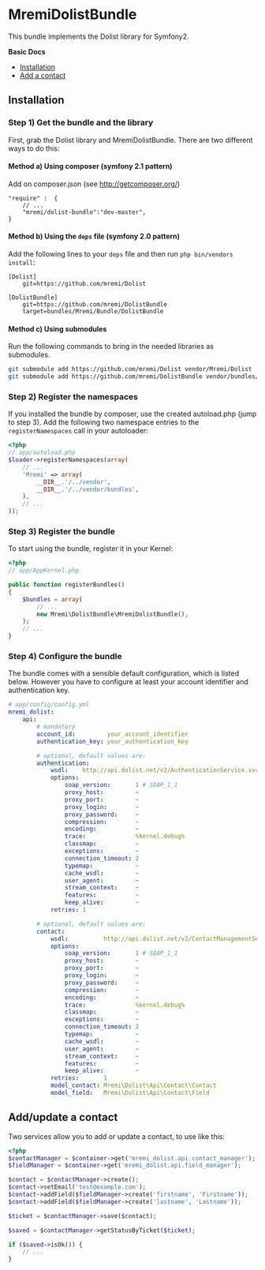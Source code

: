 MremiDolistBundle
=================

This bundle implements the Dolist library for Symfony2.

**Basic Docs**

* [Installation](#installation)
* [Add a contact](#add-contact)

<a name="installation"></a>

## Installation

### Step 1) Get the bundle and the library

First, grab the Dolist library and MremiDolistBundle. There are two different
ways to do this:

#### Method a) Using composer (symfony 2.1 pattern)

Add on composer.json (see http://getcomposer.org/)

    "require" :  {
        // ...
        "mremi/dolist-bundle":"dev-master",
    }

#### Method b) Using the `deps` file (symfony 2.0 pattern)

Add the following lines to your  `deps` file and then run `php bin/vendors
install`:

```
[Dolist]
    git=https://github.com/mremi/Dolist

[DolistBundle]
    git=https://github.com/mremi/DolistBundle
    target=bundles/Mremi/Bundle/DolistBundle
```

#### Method c) Using submodules

Run the following commands to bring in the needed libraries as submodules.

```bash
git submodule add https://github.com/mremi/Dolist vendor/Mremi/Dolist
git submodule add https://github.com/mremi/DolistBundle vendor/bundles/Mremi/Bundle/DolistBundle
```

### Step 2) Register the namespaces

If you installed the bundle by composer, use the created autoload.php  (jump to step 3).
Add the following two namespace entries to the `registerNamespaces` call
in your autoloader:

``` php
<?php
// app/autoload.php
$loader->registerNamespaces(array(
    // ...
    'Mremi' => array(
        __DIR__.'/../vendor',
        __DIR__.'/../vendor/bundles',
    ),
    // ...
));
```

### Step 3) Register the bundle

To start using the bundle, register it in your Kernel:

``` php
<?php
// app/AppKernel.php

public function registerBundles()
{
    $bundles = array(
        // ...
        new Mremi\DolistBundle\MremiDolistBundle(),
    );
    // ...
}
```

### Step 4) Configure the bundle

The bundle comes with a sensible default configuration, which is listed below.
However you have to configure at least your account identifier and
authentication key.

```yaml
# app/config/config.yml
mremi_dolist:
    api:
        # mandatory
        account_id:         your_account_identifier
        authentication_key: your_authentication_key

        # optional, default values are:
        authentication:
            wsdl:    http://api.dolist.net/v2/AuthenticationService.svc?wsdl
            options:
                soap_version:       1 # SOAP_1_1
                proxy_host:         ~
                proxy_port:         ~
                proxy_login:        ~
                proxy_password:     ~
                compression:        ~
                encoding:           ~
                trace:              %kernel.debug%
                classmap:           ~
                exceptions:         ~
                connection_timeout: 2
                typemap:            ~
                cache_wsdl:         ~
                user_agent:         ~
                stream_context:     ~
                features:           ~
                keep_alive:         ~
            retries: 1

        # optional, default values are:
        contact:
            wsdl:          http://api.dolist.net/v2/ContactManagementService.svc?wsdl
            options:
                soap_version:       1 # SOAP_1_1
                proxy_host:         ~
                proxy_port:         ~
                proxy_login:        ~
                proxy_password:     ~
                compression:        ~
                encoding:           ~
                trace:              %kernel.debug%
                classmap:           ~
                exceptions:         ~
                connection_timeout: 2
                typemap:            ~
                cache_wsdl:         ~
                user_agent:         ~
                stream_context:     ~
                features:           ~
                keep_alive:         ~
            retries:       1
            model_contact: Mremi\Dolist\Api\Contact\Contact
            model_field:   Mremi\Dolist\Api\Contact\Field
```

<a name="add-contact"></a>

## Add/update a contact

Two services allow you to add or update a contact, to use like this:

```php
<?php
$contactManager = $container->get('mremi_dolist.api.contact_manager');
$fieldManager = $container->get('mremi_dolist.api.field_manager');

$contact = $contactManager->create();
$contact->setEmail('test@example.com');
$contact->addField($fieldManager->create('firstname', 'Firstname'));
$contact->addField($fieldManager->create('lastname', 'Lastname'));

$ticket = $contactManager->save($contact);

$saved = $contactManager->getStatusByTicket($ticket);

if ($saved->isOk()) {
    // ...
}
```